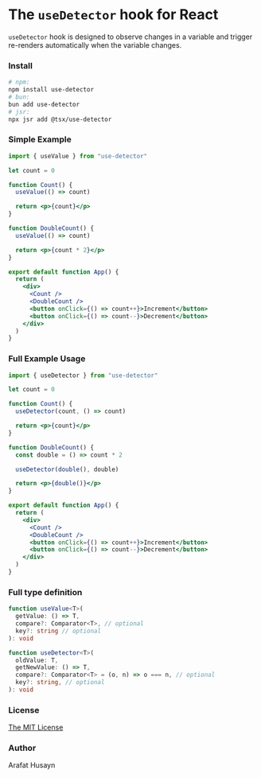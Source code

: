 # The `useDetector` hook for React

`useDetector` hook is designed to observe changes in a variable and trigger re-renders automatically when the variable changes.

### Install 

```bash
# npm:
npm install use-detector
# bun:
bun add use-detector
# jsr:
npx jsr add @tsx/use-detector
```

### Simple Example

```jsx
import { useValue } from "use-detector"

let count = 0

function Count() {
  useValue(() => count)

  return <p>{count}</p>
}

function DoubleCount() {
  useValue(() => count)

  return <p>{count * 2}</p>
}

export default function App() {
  return (
    <div>
      <Count />
      <DoubleCount />
      <button onClick={() => count++}>Increment</button>
      <button onClick={() => count--}>Decrement</button>
    </div>
  )
}
```

### Full Example Usage

```jsx
import { useDetector } from "use-detector"

let count = 0

function Count() {
  useDetector(count, () => count)

  return <p>{count}</p>
}

function DoubleCount() {
  const double = () => count * 2

  useDetector(double(), double)

  return <p>{double()}</p>
}

export default function App() {
  return (
    <div>
      <Count />
      <DoubleCount />
      <button onClick={() => count++}>Increment</button>
      <button onClick={() => count--}>Decrement</button>
    </div>
  )
}
```

### Full type definition

```ts
function useValue<T>(
  getValue: () => T,
  compare?: Comparator<T>, // optional
  key?: string // optional
): void
```

```ts
function useDetector<T>(
  oldValue: T,
  getNewValue: () => T,
  compare?: Comparator<T> = (o, n) => o === n, // optional
  key?: string, // optional
): void
```

### License

[The MIT License](./license)

### Author

Arafat Husayn